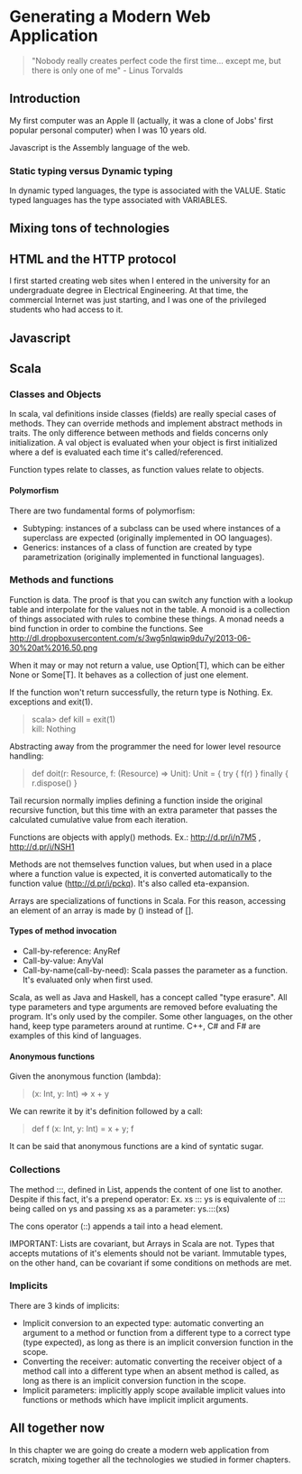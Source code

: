 # Generating a Modern Web Application #

> "Nobody really creates perfect code the first time... except
me, but there is only one of me" - Linus Torvalds

## Introduction ##

My first computer was an Apple II (actually, it was a clone of Jobs' first popular personal computer) when I was 10 years old.

Javascript is the Assembly language of the web.

### Static typing versus Dynamic typing ###

In dynamic typed languages, the type is associated with the VALUE. Static typed languages has the type associated with VARIABLES.

## Mixing tons of technologies ##

## HTML and the HTTP protocol ##

I first started creating web sites when I entered in the university for an undergraduate degree in Electrical Engineering. At that time, the commercial Internet was just starting, and I was one of the privileged students who had access to it.  

## Javascript ##

## Scala ##

### Classes and Objects ###

In scala, val definitions inside classes (fields) are really special cases of methods. They can override methods and implement abstract methods in traits. The only difference between methods and fields concerns only initialization. A val object is evaluated when your object is first initialized where a def is evaluated each time it's called/referenced.

Function types relate to classes, as function values relate to objects.

#### Polymorfism ####

There are two fundamental forms of polymorfism:

* Subtyping: instances of a subclass can be used where instances of a superclass are expected (originally implemented in OO languages).
* Generics: instances of a class of function are created by type parametrization (originally implemented in functional languages).

### Methods and functions ###

Function is data. The proof is that you can switch any function with a lookup table and interpolate for the values not in the table.
A monoid is a collection of things associated with rules to combine these things.
A monad needs a bind function in order to combine the functions. See http://dl.dropboxusercontent.com/s/3wg5nlqwip9du7y/2013-06-30%20at%2016.50.png


When it may or may not return a value, use Option[T], which can be either None or Some[T]. It behaves as a collection of just one element.

If the function won't return successfully, the return type is Nothing. Ex. exceptions and exit(1). 

>scala> def kill = exit(1)  
kill: Nothing

Abstracting away from the programmer the need for lower level resource handling:
>def doit(r: Resource, f: (Resource) => Unit): Unit = {
> try { 
    f(r) 
  }
  finally {
    r.dispose()
  }

Tail recursion normally implies defining a function inside the original recursive function, but this time with an extra parameter that passes the calculated cumulative  value from each iteration.

Functions are objects with apply() methods. Ex.: http://d.pr/i/n7M5 , http://d.pr/i/NSH1

Methods are not themselves function values, but when used in a place where a function value is expected,
it is converted automatically to the function value  (http://d.pr/i/pckq). It's also called eta-expansion.

Arrays are specializations of functions in Scala. For this reason, accessing an element of an array is made by () instead of [].

#### Types of method invocation ####

* Call-by-reference: AnyRef
* Call-by-value: AnyVal
* Call-by-name(call-by-need): Scala passes the parameter as a function. It's evaluated only when first used.

Scala, as well as Java and Haskell, has a concept called "type erasure". All type parameters and type arguments are removed before evaluating the program. It's only used by the compiler. Some other languages, on the other hand, keep type parameters around at runtime. C++, C# and F# are examples of this kind of languages.

#### Anonymous functions ####

Given the anonymous function (lambda):

> (x: Int, y: Int) => x + y

We can rewrite it by it's definition followed by a call:

> def f (x: Int, y: Int) = x + y; f

It can be said that anonymous functions are a kind of syntatic sugar.


### Collections ###

The method :::, defined in List, appends the content of one list to another. Despite if this fact, it's a prepend operator:
Ex. xs ::: ys is equivalente of ::: being called on ys and passing xs as a parameter: ys.:::(xs)

The cons operator (::) appends a tail into a head element. 


IMPORTANT: Lists are covariant, but Arrays in Scala are not. Types that accepts mutations of it's elements should not
be variant. Immutable types, on the other hand, can be covariant if some conditions on methods are met.

### Implicits ###

There are 3 kinds of implicits:

* Implicit conversion to an expected type: automatic converting an argument to a method or function from a different type to a correct type (type expected), as long as there is an
implicit conversion function in the scope.
* Converting the receiver: automatic converting the receiver object of a method call into a different type when an absent method is called, as long as there
is an implicit conversion function in the scope.
* Implicit parameters: implicitly apply scope available implicit values into functions or methods which have implicit implicit arguments.

## All together now ##

In this chapter we are going do create a modern web application from scratch, mixing together all the technologies we studied in former chapters.

